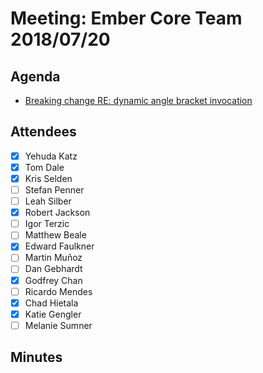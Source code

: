 # Meeting: Ember Core Team 2018/07/20

## Agenda

- [Breaking change RE: dynamic angle bracket invocation](https://github.com/emberjs/ember.js/issues/16826)

## Attendees

- [x] Yehuda Katz
- [x] Tom Dale
- [x] Kris Selden
- [ ] Stefan Penner
- [ ] Leah Silber
- [x] Robert Jackson
- [ ] Igor Terzic
- [ ] Matthew Beale
- [x] Edward Faulkner
- [ ] Martin Muñoz
- [ ] Dan Gebhardt
- [x] Godfrey Chan
- [ ] Ricardo Mendes
- [x] Chad Hietala
- [x] Katie Gengler
- [ ] Melanie Sumner

## Minutes
